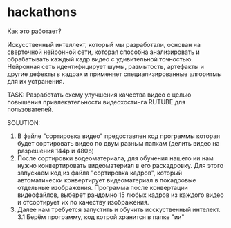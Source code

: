 # hackathons

Как это работает?

Искусственный интеллект, который мы разработали, основан на сверточной нейронной сети, которая способна анализировать и обрабатывать каждый кадр видео с удивительной точностью. Нейронная сеть идентифицирует шумы, размытость, артефакты и другие дефекты в кадрах и применяет специализированные алгоритмы для их устранения.


TASK:
Разработать схему улучшения качества видео с целью повышения привлекательности 
видеохостинга RUTUBE для пользователей.

SOLUTION: 
1.  В файле "сортировка видео" предоставлен код программы которая будет сортировать видео по двум разным папкам (делить видео на разрешения 144р и 480р)
2.  После сортировки водеоматериала, для обучения нашего ии нам нужно конвертировать видеоматериал в его раскадровку.
    Для этого запускаем код из файла "сортировка кадров", который автоматически конвертирует видеоматериал в покадровые отдельные изображения.
    Программа после конвертации видеофайлов, выберет рандомно 15 любых кадров из каждого видео и отсортирует их по качеству изображения.
3.  Далее нам требуется запустить и обучить исскуственный интелект.
    3.1 Берём программу, код котрой хранится в папке "ии" 
